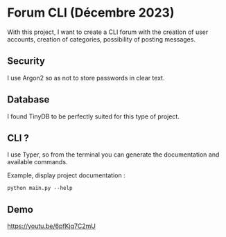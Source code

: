 # Forum CLI (Décembre 2023)

With this project, I want to create a CLI forum with the creation of user accounts, creation of categories, possibility of posting messages.


## Security

I use Argon2 so as not to store passwords in clear text.

## Database

I found TinyDB to be perfectly suited for this type of project.

## CLI ?

I use Typer, so from the terminal you can generate the documentation and available commands.

Example, display project documentation : 

```
python main.py --help
```

## Demo

https://youtu.be/6pfKjq7C2mU